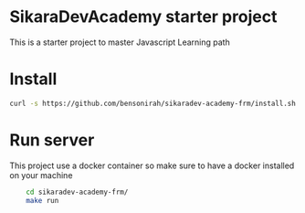 # SikaraDevAcademy starter project
This is a starter project to master Javascript Learning path

# Install

```bash
curl -s https://github.com/bensonirah/sikaradev-academy-frm/install.sh |bash
```

# Run server
This project use a docker container so make sure to have a docker installed on your machine

```bash
    cd sikaradev-academy-frm/
    make run
```